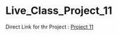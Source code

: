 # Live_Class_Project_11
Direct Link for thr Project :
[Project 11](http://127.0.0.1:5500/index.html)
